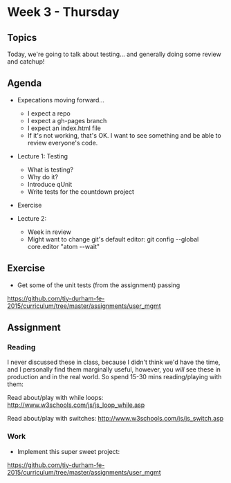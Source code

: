 # Week 3 - Thursday

## Topics

Today, we're going to talk about testing... and generally doing
some review and catchup!

## Agenda

- Expecations moving forward...
  - I expect a repo
  - I expect a gh-pages branch
  - I expect an index.html file
  - If it's not working, that's OK. I want to see something and be able to review everyone's code.

- Lecture 1: Testing
  - What is testing?
  - Why do it?
  - Introduce qUnit
  - Write tests for the countdown project

- Exercise

- Lecture 2:
  - Week in review
  - Might want to change git's default editor:
    git config --global core.editor "atom --wait"

## Exercise

- Get some of the unit tests (from the assignment) passing

https://github.com/tiy-durham-fe-2015/curriculum/tree/master/assignments/user_mgmt

## Assignment

### Reading

I never discussed these in class, because I didn't think we'd have the time,
and I personally find them marginally useful, however, you *will* see these
in production and in the real world. So spend 15-30 mins reading/playing
with them:

Read about/play with while loops:
http://www.w3schools.com/js/js_loop_while.asp

Read about/play with switches:
http://www.w3schools.com/js/js_switch.asp

### Work

- Implement this super sweet project:

https://github.com/tiy-durham-fe-2015/curriculum/tree/master/assignments/user_mgmt
